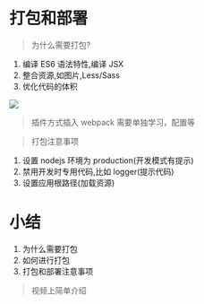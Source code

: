 # 打包和部署
> 为什么需要打包?
1. 编译 ES6 语法特性,编译 JSX
2. 整合资源,如图片,Less/Sass
3. 优化代码的体积

![](http://ww1.sinaimg.cn/large/006rAlqhly1g0ncja42v7j30g508lwgn.jpg)
> 插件方式插入 webpack 需要单独学习，配置等

> 打包注意事项
1. 设置 nodejs 环境为 production(开发模式有提示)
2. 禁用开发时专用代码,比如 logger(提示代码)
3. 设置应用根路径(加载资源)

# 小结
1. 为什么需要打包
2. 如何进行打包
3. 打包和部署注意事项

> 视频上简单介绍
